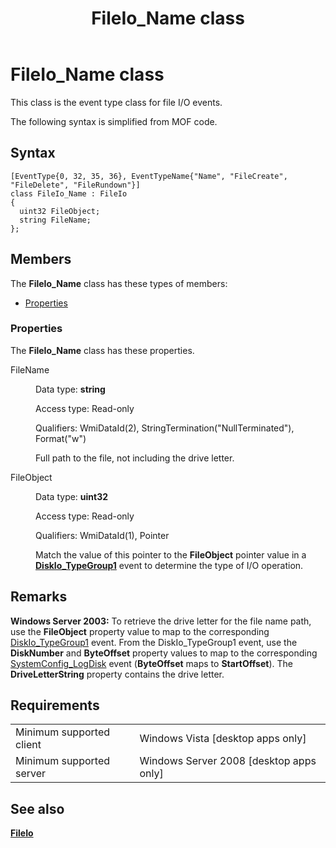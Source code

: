﻿---
Description: 'This class is the event type class for file I/O events. The following syntax is simplified from MOF code.'
ms.assetid: 'ed72daa3-06c0-46f1-bb9d-c0b343228f28'
title: 'FileIo\_Name class'
---

# FileIo\_Name class

This class is the event type class for file I/O events.

The following syntax is simplified from MOF code.

## Syntax

``` syntax
[EventType{0, 32, 35, 36}, EventTypeName{"Name", "FileCreate", "FileDelete", "FileRundown"}]
class FileIo_Name : FileIo
{
  uint32 FileObject;
  string FileName;
};
```

## Members

The **FileIo\_Name** class has these types of members:

-   [Properties](#properties)

### Properties

The **FileIo\_Name** class has these properties.

<dl> <dt>

FileName
</dt> <dd> <dl> <dt>

Data type: **string**
</dt> <dt>

Access type: Read-only
</dt> <dt>

Qualifiers: WmiDataId(2), StringTermination("NullTerminated"), Format("w")
</dt> </dl>

Full path to the file, not including the drive letter.

</dd> <dt>

FileObject
</dt> <dd> <dl> <dt>

Data type: **uint32**
</dt> <dt>

Access type: Read-only
</dt> <dt>

Qualifiers: WmiDataId(1), Pointer
</dt> </dl>

Match the value of this pointer to the **FileObject** pointer value in a [**DiskIo\_TypeGroup1**](diskio-typegroup1.md) event to determine the type of I/O operation.

</dd> </dl>

## Remarks

**Windows Server 2003:** To retrieve the drive letter for the file name path, use the **FileObject** property value to map to the corresponding [DiskIo\_TypeGroup1](diskio-typegroup1.md) event. From the DiskIo\_TypeGroup1 event, use the **DiskNumber** and **ByteOffset** property values to map to the corresponding [SystemConfig\_LogDisk](systemconfig-logdisk.md) event (**ByteOffset** maps to **StartOffset**). The **DriveLetterString** property contains the drive letter.

## Requirements



|                                     |                                                      |
|-------------------------------------|------------------------------------------------------|
| Minimum supported client<br/> | Windows Vista \[desktop apps only\]<br/>       |
| Minimum supported server<br/> | Windows Server 2008 \[desktop apps only\]<br/> |



## See also

<dl> <dt>

[**FileIo**](fileio.md)
</dt> </dl>

 

 




